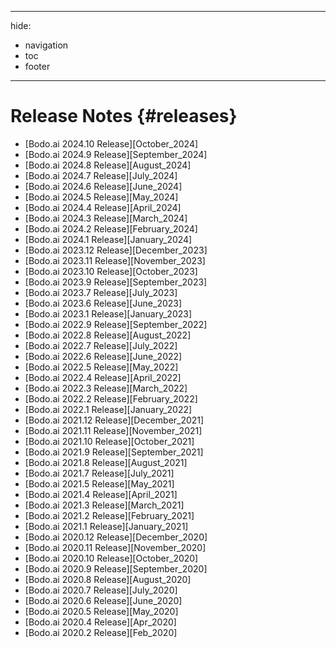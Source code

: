 ______________________________________________________________________

hide:

- navigation
- toc
- footer

______________________________________________________________________

# Release Notes {#releases}

- [Bodo.ai 2024.10 Release][October_2024]
- [Bodo.ai 2024.9 Release][September_2024]
- [Bodo.ai 2024.8 Release][August_2024]
- [Bodo.ai 2024.7 Release][July_2024]
- [Bodo.ai 2024.6 Release][June_2024]
- [Bodo.ai 2024.5 Release][May_2024]
- [Bodo.ai 2024.4 Release][April_2024]
- [Bodo.ai 2024.3 Release][March_2024]
- [Bodo.ai 2024.2 Release][February_2024]
- [Bodo.ai 2024.1 Release][January_2024]
- [Bodo.ai 2023.12 Release][December_2023]
- [Bodo.ai 2023.11 Release][November_2023]
- [Bodo.ai 2023.10 Release][October_2023]
- [Bodo.ai 2023.9 Release][September_2023]
- [Bodo.ai 2023.7 Release][July_2023]
- [Bodo.ai 2023.6 Release][June_2023]
- [Bodo.ai 2023.1 Release][January_2023]
- [Bodo.ai 2022.9 Release][September_2022]
- [Bodo.ai 2022.8 Release][August_2022]
- [Bodo.ai 2022.7 Release][July_2022]
- [Bodo.ai 2022.6 Release][June_2022]
- [Bodo.ai 2022.5 Release][May_2022]
- [Bodo.ai 2022.4 Release][April_2022]
- [Bodo.ai 2022.3 Release][March_2022]
- [Bodo.ai 2022.2 Release][February_2022]
- [Bodo.ai 2022.1 Release][January_2022]
- [Bodo.ai 2021.12 Release][December_2021]
- [Bodo.ai 2021.11 Release][November_2021]
- [Bodo.ai 2021.10 Release][October_2021]
- [Bodo.ai 2021.9 Release][September_2021]
- [Bodo.ai 2021.8 Release][August_2021]
- [Bodo.ai 2021.7 Release][July_2021]
- [Bodo.ai 2021.5 Release][May_2021]
- [Bodo.ai 2021.4 Release][April_2021]
- [Bodo.ai 2021.3 Release][March_2021]
- [Bodo.ai 2021.2 Release][February_2021]
- [Bodo.ai 2021.1 Release][January_2021]
- [Bodo.ai 2020.12 Release][December_2020]
- [Bodo.ai 2020.11 Release][November_2020]
- [Bodo.ai 2020.10 Release][October_2020]
- [Bodo.ai 2020.9 Release][September_2020]
- [Bodo.ai 2020.8 Release][August_2020]
- [Bodo.ai 2020.7 Release][July_2020]
- [Bodo.ai 2020.6 Release][June_2020]
- [Bodo.ai 2020.5 Release][May_2020]
- [Bodo.ai 2020.4 Release][Apr_2020]
- [Bodo.ai 2020.2 Release][Feb_2020]
